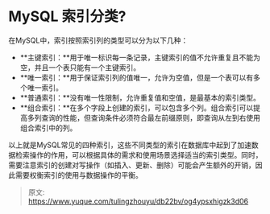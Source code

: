 # MySQL 索引分类?

在MySQL中，索引按照索引列的类型可以分为以下几种：

- **主键索引：**用于唯一标识每一条记录，主键索引的值不允许重复且不能为空，并且一个表只能有一个主键索引。
- **唯一索引：**用于保证索引列的值唯一，允许为空值，但是一个表可以有多个唯一索引。
- **普通索引：**没有唯一性限制，允许重复值和空值，是最基本的索引类型。
- **组合索引：**在多个字段上创建的索引，可以包含多个列。组合索引可以提高多列查询的性能，但查询条件必须符合最左前缀原则，即查询从左到右使用组合索引中的列。

以上就是MySQL常见的四种索引，这些不同类型的索引在数据库中起到了加速数据检索操作的作用，可以根据具体的需求和使用场景选择适当的索引类型。同时，需要注意索引的创建对写操作（如插入、更新、删除）可能会产生额外的开销，因此需要权衡索引的使用与数据操作的平衡。


> 原文: <https://www.yuque.com/tulingzhouyu/db22bv/og4ypsxhigzk3d06>